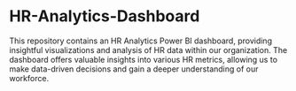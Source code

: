 # HR-Analytics-Dashboard
This repository contains an HR Analytics Power BI dashboard, providing insightful visualizations and analysis of HR data within our organization. The dashboard offers valuable insights into various HR metrics, allowing us to make data-driven decisions and gain a deeper understanding of our workforce.
